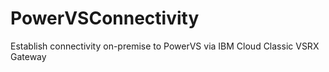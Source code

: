 # PowerVSConnectivity
Establish connectivity on-premise to PowerVS via IBM Cloud Classic VSRX Gateway

